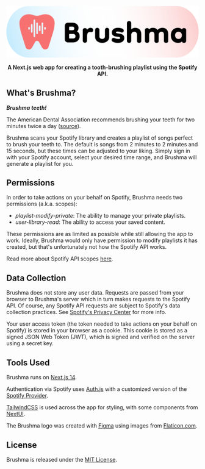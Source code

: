 <p align="center">
  <img src="src/assets/pill_logo.svg" alt="Brushma"/>
</p>

<p align="center">
  <b>
    A Next.js web app for creating a tooth-brushing playlist using the Spotify API.
  </b>
</p>

## What's Brushma?

___Brushma teeth!___

The American Dental Association recommends brushing your teeth for two minutes twice a day ([source](https://www.ada.org/resources/research/science-and-research-institute/oral-health-topics/toothbrushes)).

Brushma scans your Spotify library and creates a playlist of songs perfect to brush your teeth to.
The default is songs from 2 minutes to 2 minutes and 15 seconds, but these times can be adjusted to your liking.
Simply sign in with your Spotify account, select your desired time range, and Brushma will generate a playlist for you.

## Permissions

In order to take actions on your behalf on Spotify, Brushma needs two permissions (a.k.a. scopes):
  - _playlist-modify-private_: The ability to manage your private playlists.
  - _user-library-read_: The ability to access your saved content.

These permissions are as limited as possible while still allowing the app to work.
Ideally, Brushma would only have permission to modify playlists it has created, but that's unfortunately not how the Spotify API works.

Read more about Spotify API scopes [here](https://developer.spotify.com/documentation/web-api/concepts/scopes).

## Data Collection

Brushma does not store any user data.
Requests are passed from your browser to Brushma's server which in turn makes requests to the Spotify API.
Of course, any Spotify API requests are subject to Spotify's data collection practices. See [Spotify's Privacy Center](https://www.spotify.com/us/privacy) for more info. 

Your user access token (the token needed to take actions on your behalf on Spotify) is stored in your browser as a cookie.
This cookie is stored as a signed JSON Web Token (JWT), which is signed and verified on the server using a secret key.

## Tools Used

Brushma runs on [Next.js 14](https://nextjs.org/blog/next-14).

Authentication via Spotify uses [Auth.js](https://authjs.dev/) with a customized version of the [Spotify Provider](https://authjs.dev/reference/core/providers/spotify).

[TailwindCSS](https://tailwindcss.com/) is used across the app for styling, with some components from [NextUI](https://nextui.org/).

The Brushma logo was created with [Figma](https://www.figma.com/) using images from [Flaticon.com](https://www.flaticon.com).

## License
Brushma is released under the [MIT License](/LICENSE.md).
